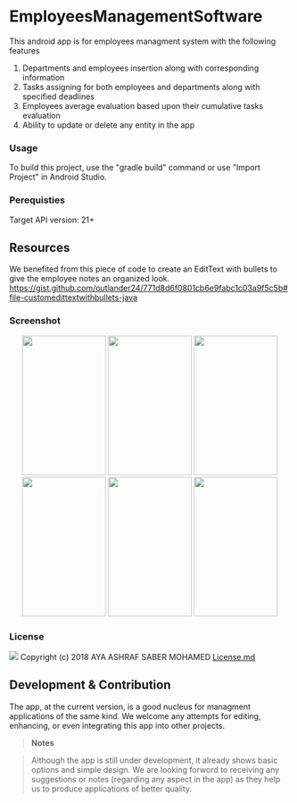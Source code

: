# EmployeesManagementSoftware


This android app is for employees managment system with the following features
1. Departments and employees insertion along with corresponding information
2. Tasks assigning for both employees and departments along with specified deadlines 
3. Employees average evaluation based upon their cumulative tasks evaluation 
4. Ability to update or delete any entity in the app

### Usage
To build this project, use the "gradle build" command or use "Import Project" in Android Studio.

### Perequisties
Target API version: 21+

## Resources

We benefited from this piece of code to create an EditText with bullets to give the employee notes an organized look.
https://gist.github.com/outlander24/771d8d6f0801cb6e9fabc1c03a9f5c5b#file-customedittextwithbullets-java
### Screenshot

<p align="center">
<img src="https://user-images.githubusercontent.com/24296815/44612960-825d6480-a80d-11e8-9798-b2b183a52b5b.png" width="150" height="250">
<img src="https://user-images.githubusercontent.com/24296815/44612993-d36d5880-a80d-11e8-9e2e-9c474ef000ef.png" width="150" height="250">
<img src="https://user-images.githubusercontent.com/24296815/44613121-a621aa00-a80f-11e8-9d65-8ee1cf5af9fc.png" width="150" height="250">
  <img src="https://user-images.githubusercontent.com/24296815/44613128-b20d6c00-a80f-11e8-87bd-5302b18d223d.png" width="150" height="250">
  <img src="https://user-images.githubusercontent.com/24296815/44613137-c487a580-a80f-11e8-949d-7e574bad2fef.png" width="150" height="250">
  <img src="https://user-images.githubusercontent.com/24296815/44613140-cf423a80-a80f-11e8-9330-01e3e284c38c.png" width="150" height="250">
</p>

### License
[![](https://img.shields.io/badge/License-MIT-blue.svg)](https://github.com/AyaAshrafSABER/EmployeesManagementSoftware) Copyright (c) 2018 AYA ASHRAF SABER MOHAMED <a href="https://github.com/AyaAshrafSABER/EmployeesManagementSoftware/blob/master/LICENSE">License.md</a>


## Development & Contribution

The app, at the current version, is a good nucleus for managment applications of the same kind. We welcome any attempts for editing, enhancing, or even integrating this app into other projects.


> **Notes**

> Although the app is still under development, it already shows basic options and simple design. We are looking forword to receiving any 
> suggestions or notes (regarding any aspect in the app) as they help us to produce applications of better quality. 

